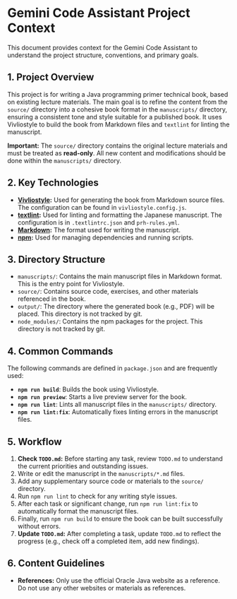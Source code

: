 # Gemini Code Assistant Project Context

This document provides context for the Gemini Code Assistant to understand the project structure, conventions, and primary goals.

## 1. Project Overview

This project is for writing a Java programming primer technical book, based on existing lecture materials. The main goal is to refine the content from the `source/` directory into a cohesive book format in the `manuscripts/` directory, ensuring a consistent tone and style suitable for a published book. It uses Vivliostyle to build the book from Markdown files and `textlint` for linting the manuscript.

**Important:** The `source/` directory contains the original lecture materials and must be treated as **read-only**. All new content and modifications should be done within the `manuscripts/` directory.

## 2. Key Technologies

- **[Vivliostyle](https://vivliostyle.org/):** Used for generating the book from Markdown source files. The configuration can be found in `vivliostyle.config.js`.
- **[textlint](https://textlint.github.io/):** Used for linting and formatting the Japanese manuscript. The configuration is in `.textlintrc.json` and `prh-rules.yml`.
- **[Markdown](https://daringfireball.net/projects/markdown/):** The format used for writing the manuscript.
- **[npm](https://www.npmjs.com/):** Used for managing dependencies and running scripts.

## 3. Directory Structure

- `manuscripts/`: Contains the main manuscript files in Markdown format. This is the entry point for Vivliostyle.
- `source/`: Contains source code, exercises, and other materials referenced in the book.
- `output/`: The directory where the generated book (e.g., PDF) will be placed. This directory is not tracked by git.
- `node_modules/`: Contains the npm packages for the project. This directory is not tracked by git.

## 4. Common Commands

The following commands are defined in `package.json` and are frequently used:

- **`npm run build`**: Builds the book using Vivliostyle.
- **`npm run preview`**: Starts a live preview server for the book.
- **`npm run lint`**: Lints all manuscript files in the `manuscripts/` directory.
- **`npm run lint:fix`**: Automatically fixes linting errors in the manuscript files.

## 5. Workflow

1.  **Check `TODO.md`:** Before starting any task, review `TODO.md` to understand the current priorities and outstanding issues.
2.  Write or edit the manuscript in the `manuscripts/*.md` files.
3.  Add any supplementary source code or materials to the `source/` directory.
4.  Run `npm run lint` to check for any writing style issues.
5.  After each task or significant change, run `npm run lint:fix` to automatically format the manuscript files.
6.  Finally, run `npm run build` to ensure the book can be built successfully without errors.
7.  **Update `TODO.md`:** After completing a task, update `TODO.md` to reflect the progress (e.g., check off a completed item, add new findings).


## 6. Content Guidelines

- **References:** Only use the official Oracle Java website as a reference. Do not use any other websites or materials as references.